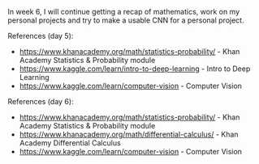 In week 6, I will continue getting a recap of mathematics, work on my personal projects and try to make a usable CNN for a personal project.

References (day 5):

- https://www.khanacademy.org/math/statistics-probability/ - Khan Academy Statistics & Probability module
- https://www.kaggle.com/learn/intro-to-deep-learning - Intro to Deep Learning
- https://www.kaggle.com/learn/computer-vision - Computer Vision

References (day 6):

- https://www.khanacademy.org/math/statistics-probability/ - Khan Academy Statistics & Probability module
- https://www.khanacademy.org/math/differential-calculus/ - Khan Academy Differential Calculus
- https://www.kaggle.com/learn/computer-vision - Computer Vision